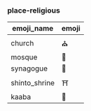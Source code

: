 ### place-religious 

|emoji_name|emoji|
|---|---|
|church|:church:|
|mosque|:mosque:|
|synagogue|:synagogue:|
|shinto_shrine|:shinto_shrine:|
|kaaba|:kaaba:|
